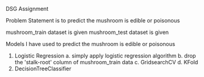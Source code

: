 DSG Assignment

Problem Statement is to predict the mushroom is edible or poisonous

mushroom_train dataset is given
mushroom_test dataset is given

Models I have used to predict the mushroom is edible or poisonous
1. Logistic Regression
    a. simply apply logistic regression algorithm
    b. drop the 'stalk-root' column of mushroom_train data
    c. GridsearchCV
    d. KFold
2. DecisionTreeClassifier
